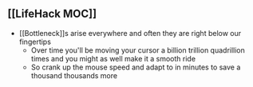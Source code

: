 ## [[LifeHack MOC]]
- [[Bottleneck]]s arise everywhere and often they are right below our fingertips
	- Over time you'll be moving your cursor a billion trillion quadrillion times and you  might as well make it a smooth ride
	- So crank up the mouse speed and adapt to in minutes to save a thousand thousands more